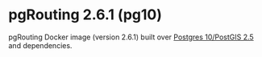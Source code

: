 # pgRouting 2.6.1 (pg10)

pgRouting Docker image (version 2.6.1) built over [Postgres 10/PostGIS 2.5](https://hub.docker.com/r/postgis/postgis) and dependencies.
